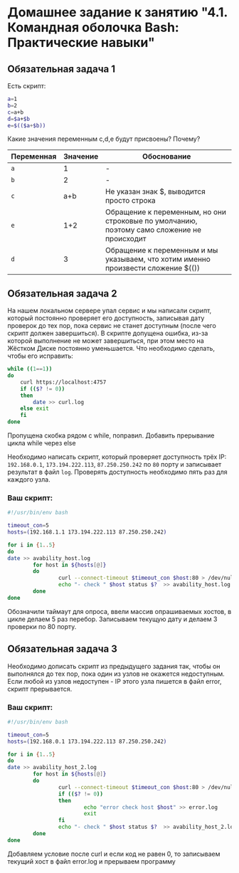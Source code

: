 # Домашнее задание к занятию "4.1. Командная оболочка Bash: Практические навыки"

## Обязательная задача 1

Есть скрипт:
```bash
a=1
b=2
c=a+b
d=$a+$b
e=$(($a+$b))
```

Какие значения переменным c,d,e будут присвоены? Почему?

| Переменная  | Значение | Обоснование |
| ------------- | ------------- | ------------- |
| `a`  | 1  | - |
| `b`  | 2  | - |
| `c`  | a+b  | Не указан знак $, выводится просто строка |
| `e`  | 1+2  | Обращение к переменным, но они строковые по умолчанию, поэтому само сложение не происходит |
| `d`  | 3  | Обращение к переменным и мы указываем, что хотим именно произвести сложение $(()) |

## Обязательная задача 2
На нашем локальном сервере упал сервис и мы написали скрипт, который постоянно проверяет его доступность, записывая дату проверок до тех пор, пока сервис не станет доступным (после чего скрипт должен завершиться). В скрипте допущена ошибка, из-за которой выполнение не может завершиться, при этом место на Жёстком Диске постоянно уменьшается. Что необходимо сделать, чтобы его исправить:
```bash
while ((1==1))
do
	curl https://localhost:4757
	if (($? != 0))
	then
		date >> curl.log
	else exit
	fi
done
```
Пропущена скобка рядом с while, поправил. Добавить прерывание цикла while через else

Необходимо написать скрипт, который проверяет доступность трёх IP: `192.168.0.1`, `173.194.222.113`, `87.250.250.242` по `80` порту и записывает результат в файл `log`. Проверять доступность необходимо пять раз для каждого узла.

### Ваш скрипт:
```bash
#!/usr/bin/env bash

timeout_con=5
hosts=(192.168.1.1 173.194.222.113 87.250.250.242)

for i in {1..5}
do
date >> avability_host.log
        for host in ${hosts[@]}
        do
                curl --connect-timeout $timeout_con $host:80 > /dev/null
                echo "- check " $host status $?  >> avability_host.log
        done
done
```
Обозначили таймаут для опроса, ввели массив опрашиваемых хостов, в цикле делаем 5 раз перебор. Записываем текущую дату и делаем 3 проверки по 80 порту.

## Обязательная задача 3
Необходимо дописать скрипт из предыдущего задания так, чтобы он выполнялся до тех пор, пока один из узлов не окажется недоступным. Если любой из узлов недоступен - IP этого узла пишется в файл error, скрипт прерывается.

### Ваш скрипт:
```bash
#!/usr/bin/env bash

timeout_con=5
hosts=(192.168.0.1 173.194.222.113 87.250.250.242)

for i in {1..5}
do
date >> avability_host_2.log
        for host in ${hosts[@]}
        do
                curl --connect-timeout $timeout_con $host:80 > /dev/null
                if (($? != 0))
                then
                        echo "error check host $host" >> error.log
                        exit
                fi
                echo "- check " $host status $?  >> avability_host_2.log
        done
done
```
Добавляем условие после curl и если код не равен 0, то записываем текущий хост в файл error.log и прерываем программу